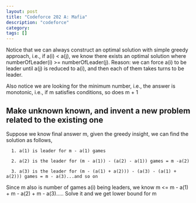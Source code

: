 ```yaml
---
layout: post
title: "Codeforce 202 A: Mafia"
description: "codeforce"
category: 
tags: []
---
```


Notice that we can always construct an optimal solution with simple greedy approach, i.e., if a(i) < a(j), we know there exists an optimal
solution where numberOfLeader(i) >= numberOfLeader(j). Reason: we can force a(i) to be leader until a(j) is reduced to a(i), and then each
of them takes turns to be leader. 

Also notice we are looking for the minimum number, i.e.,  the answer is monotonic, i.e., if m satisfies conditions, so does m + 1

Make unknown known, and invent a new problem related to the existing one
---------

Suppose we know final answer m, given the greedy insight, we can find the solution as follows, 

```
  1. a(1) is leader for m - a(1) games

  2. a(2) is the leader for (m - a(1)) - (a(2) - a(1)) games = m -a(2)

  3. a(3) is the leader for (m - (a(1) + a(2))) - (a(3) - (a(1) + a(2))) games = m - a(3)...and so on

```

Since m also is number of games a(i) being leaders, we know m <= m - a(1) + m - a(2) + m - a(3)..... Solve it and we get lower bound for m

